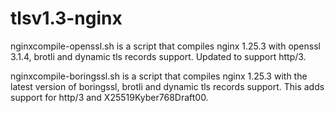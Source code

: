 # tlsv1.3-nginx

nginxcompile-openssl.sh is a script that compiles nginx 1.25.3 with openssl 3.1.4, brotli and dynamic tls records support. Updated to support http/3.

nginxcompile-boringssl.sh is a script that compiles nginx 1.25.3 with the latest version of boringssl, brotli and dynamic tls records support. This adds support for http/3 and X25519Kyber768Draft00.
